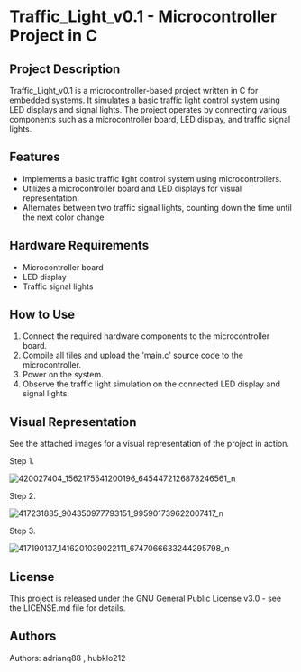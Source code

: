 # Traffic_Light_v0.1 - Microcontroller Project in C

## Project Description
Traffic_Light_v0.1 is a microcontroller-based project written in C for embedded systems. It simulates a basic traffic light control system using LED displays and signal lights. The project operates by connecting various components such as a microcontroller board, LED display, and traffic signal lights.

## Features
- Implements a basic traffic light control system using microcontrollers.
- Utilizes a microcontroller board and LED displays for visual representation.
- Alternates between two traffic signal lights, counting down the time until the next color change.

## Hardware Requirements
- Microcontroller board
- LED display
- Traffic signal lights

## How to Use
1. Connect the required hardware components to the microcontroller board.
2. Compile all files and upload the 'main.c' source code to the microcontroller.
3. Power on the system.
4. Observe the traffic light simulation on the connected LED display and signal lights.

## Visual Representation
See the attached images for a visual representation of the project in action.

Step 1.




![420027404_1562175541200196_6454472126878246561_n](https://github.com/Adrianq88/Traffic_Light_v0.1/assets/118317225/0fef28f1-db48-4e85-8153-6f3b17c06be9)




Step 2.




![417231885_904350977793151_995901739622007417_n](https://github.com/Adrianq88/Traffic_Light_v0.1/assets/118317225/35930c40-6094-4b77-b432-ca2eac6ab246)




Step 3.




![417190137_1416201039022111_6747066633244295798_n](https://github.com/Adrianq88/Traffic_Light_v0.1/assets/118317225/2553b5c1-a761-45cf-8230-4f5e3d0aaa4e)




## License
This project is released under the GNU General Public License v3.0 - see the LICENSE.md file for details.


## Authors
Authors: adrianq88 , hubklo212

